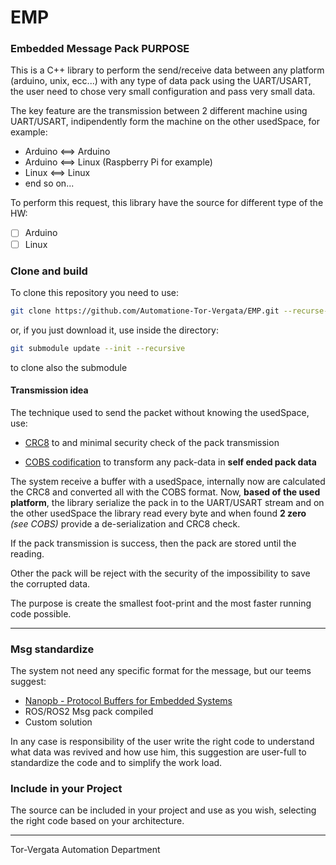 # EMP
### Embedded Message Pack PURPOSE

This is a C++ library to perform the  send/receive data between any platform (arduino, unix, ecc...) with any type of data pack using the UART/USART, the user need to chose very small configuration and pass very small data.

The key feature are the transmission between 2 different machine using UART/USART, indipendently form the machine on the other usedSpace, for example:

- Arduino <==> Arduino
- Arduino <==> Linux (Raspberry Pi for example)
- Linux <==> Linux
- end so on...

 To perform this request, this library have the source for different type of the HW:

- [ ] Arduino
- [ ] Linux

### Clone and build

To clone this repository you need to use:

```bash
git clone https://github.com/Automatione-Tor-Vergata/EMP.git --recurse-submodules
```

or, if you just download it, use inside the directory:

```bash
git submodule update --init --recursive
```

to clone also the submodule

#### Transmission idea
The technique used to send the packet without knowing the usedSpace, use:

- [CRC8](https://en.wikipedia.org/wiki/Cyclic_redundancy_check) to and minimal security check of the pack transmission

- [COBS codification](https://en.wikipedia.org/wiki/Consistent_Overhead_Byte_Stuffing) to transform any pack-data in **self ended pack data**

The system receive a buffer with a usedSpace, internally now are calculated the CRC8 and converted all with the  COBS format. Now, **based of the used platform**, the library serialize the pack in to the UART/USART stream and on the other usedSpace the library read every byte and when found **2 zero** *(see COBS)* provide a de-serialization and CRC8 check.

If the pack transmission is success, then the pack are stored until the reading.

Other the pack will be reject with the security of the impossibility to save the corrupted data.   

 The purpose is create the smallest foot-print and the most faster running code possible.

---

### Msg standardize

The system not need any specific format for the message, but our teems suggest:

-  [Nanopb - Protocol Buffers for Embedded Systems](https://github.com/nanopb/nanopb)
- ROS/ROS2 Msg pack compiled
- Custom solution

In any case is responsibility of the user write the right code to understand what data was revived and how use him, this suggestion are user-full to standardize the code and to simplify the work load.

### Include in your Project

The source can be included in your project and use as you wish, selecting the right code based on your architecture.

---
Tor-Vergata Automation Department